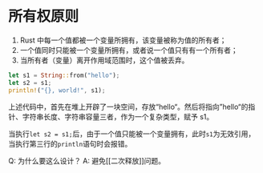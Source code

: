 # 所有权原则

1. Rust 中每一个值都被一个变量所拥有，该变量被称为值的所有者；
2. 一个值同时只能被一个变量所拥有，或者说一个值只有有一个所有者；
3. 当所有者（变量）离开作用域范围时，这个值被丢弃。

```rust
let s1 = String::from("hello");
let s2 = s1;
println!("{}, world!", s1);
```

上述代码中，首先在堆上开辟了一块空间，存放“hello“。然后将指向”hello“的指针、字符串长度、字符串容量三者，作为一个复杂类型，赋予 s1。

当执行`let s2 = s1;`后，由于一个值只能被一个变量拥有，此时`s1`为无效引用，当执行第三行的`println`语句时会报错。

Q: 为什么要这么设计？
A: 避免[[二次释放]]问题。